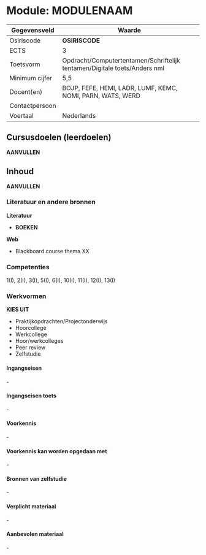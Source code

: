 # Module: __MODULENAAM__

| Gegevensveld  | Waarde |
| ------------- | ------------- |
| Osiriscode  | __OSIRISCODE__  |
| ECTS  | 3 |
| Toetsvorm  | Opdracht/Computertentamen/Schriftelijk tentamen/Digitale toets/Anders nml |
| Minimum cijfer  | 5,5 |
| Docent(en)  | BOJP, FEFE, HEMI, LADR, LUMF, KEMC, NOMI, PARN, WATS, WERD |
| Contactpersoon  |  |
| Voertaal  | Nederlands |

## Cursusdoelen (leerdoelen)

__AANVULLEN__

## Inhoud

__AANVULLEN__

### Literatuur en andere bronnen

**Literatuur**  
- __BOEKEN__

**Web**
- Blackboard course thema XX

### Competenties
1(I), 2(I), 3(I), 5(I), 6(I), 10(I), 11(I), 12(I), 13(I)

### Werkvormen  

__KIES UIT__

- Praktijkopdrachten/Projectonderwijs  
- Hoorcollege
- Werkcollege
- Hoor/werkcolleges
- Peer review
- Zelfstudie

#### Ingangseisen 
\- 

#### Ingangseisen toets
\- 

#### Voorkennis
\-

#### Voorkennis kan worden opgedaan met
\-

#### Bronnen van zelfstudie
\-

#### Verplicht materiaal
\-

#### Aanbevolen materiaal
\-


